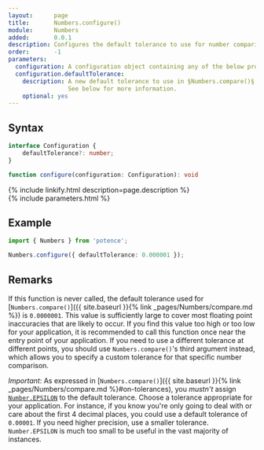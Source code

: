 ```yaml
---
layout:      page
title:       Numbers.configure()
module:      Numbers
added:       0.0.1
description: Configures the default tolerance to use for number comparison.
order:       -1
parameters:
  configuration: A configuration object containing any of the below properties.
  configuration.defaultTolerance:
    description: A new default tolerance to use in §Numbers.compare()§.
                 See below for more information.
    optional: yes
---
```

## Syntax

```ts
interface Configuration {
    defaultTolerance?: number;
}

function configure(configuration: Configuration): void
```

<div class="description">{% include linkify.html description=page.description %}</div>
{% include parameters.html %}

## Example

```ts
import { Numbers } from 'potence';

Numbers.configure({ defaultTolerance: 0.000001 });
```

## Remarks

If this function is never called, the default tolerance used for
[`Numbers.compare()`]({{ site.baseurl }}{% link _pages/Numbers/compare.md %}) is `0.0000001`. This
value is sufficiently large to cover most floating point inaccuracies that are
likely to occur. If you find this value too high or too low for your
application, it is recommended to call this function once near the entry point
of your application. If you need to use a different tolerance at different
points, you should use `Numbers.compare()`'s third argument instead, which
allows you to specify a custom tolerance for that specific number comparison.

*Important*: As expressed in
[`Numbers.compare()`]({{ site.baseurl }}{% link _pages/Numbers/compare.md %}#on-tolerances),
you *mustn't* assign
[`Number.EPSILON`](https://developer.mozilla.org/en-US/docs/Web/JavaScript/Reference/Global_Objects/Number/EPSILON)
to the default tolerance. Choose a tolerance appropriate for your application.
For instance, if you know you're only going to deal with or care about the first
4 decimal places, you could use a default tolerance of `0.00001`. If you need
higher precision, use a smaller tolerance. `Number.EPSILON` is much too small to
be useful in the vast majority of instances.
